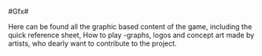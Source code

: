 #Gfx#

Here can be found all the graphic based content of the game, including the quick reference sheet, How to play -graphs, logos and concept art made by artists, who dearly want to contribute to the project.
